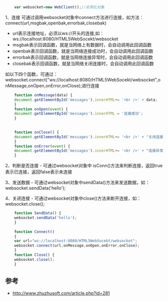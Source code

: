 
```javascript
    var websocket=new WebClient();//实例化对象
```


1、连接
可通过调用websocket对象中connect方法进行连接，如方法：connect(url,msgbak,openbak,errorbak,closebak)

- url表示连接地址，必须以ws://开头的连接,如：ws://localhost:8080/HTML5WebSocekt/websocket
- msgbak表示回调函数，就是当网络上有数据时，会自动调用此回调函数
- openbak表示回调函数，就是当网络连接成功时，会自动调用此回调函数
- errorbak表示回调函数，就是当网络连接异常时，会自动调用此回调函数
- closebak表示回调函数，就是当网络关闭连接时，会自动调用此回调函数

如以下四个函数，可通过：websocket.connect("ws://localhost:8080/HTML5WebSocekt/websocket",onMessage,onOpen,onError,onClose);进行连接

```javascript
    function onMessage(data) {
    document.getElementById('messages').innerHTML+= '<br />' + data;
    }
    function onOpen(event) {
    document.getElementById('messages').innerHTML = '连接成功';
    }
    
    
    function onClose() {
    document.getElementById('messages').innerHTML+= '<br />' + "关闭连接";
    }
    function onError(event) {
    document.getElementById('messages').innerHTML+= '<br />' + "连接异常";
    }

```

2、判断是否连接
    - 可通过websocket对象中 isConn()方法来判断连接，返回true表示已连接，返回false表示未连接


3、发送数据
    - 可通过websocket对象中sendData()方法来发送数据，如：websocket.sendData('hello');


4、关闭连接
    - 可通过websocket对象中close()方法来断开连接，如：websocket.close();

```javascript
    function SendData() {
    websocket.sendData('hello');
    }
    
    function Connect()
    {
    var url="ws://localhost:8080/HTML5WebSocekt/websocket";
    websocket.connect(url,onMessage,onOpen,onError,onClose);
    }
    function Close() {
    websocket.close();
    }
```


## 参考

- http://www.zhuzhusoft.com/article.php?id=281